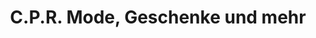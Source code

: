 ---
title: "C.P.R. Mode, Geschenke und mehr"
url: /amt-creuzburg/c-p-r-mode-geschenke-und-mehr/
shop: Andenken
---